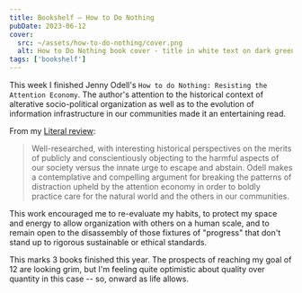 ```yaml
---
title: Bookshelf — How to Do Nothing
pubDate: 2023-06-12
cover:
  src: ~/assets/how-to-do-nothing/cover.png
  alt: How to Do Nothing book cover - title in white text on dark green foliage and pink and white clustered flowers. The tagline reads 'Resisting the Attention Economy'.
tags: ['bookshelf']
---
```


This week I finished Jenny Odell's `How to do Nothing: Resisting the Attention Economy`. The author's attention to the historical context of alterative socio-political organization as well as to the evolution of information infrastructure in our communities made it an entertaining read.

From my [Literal review](https://literal.club/oat/book/how-to-do-nothing-w8881):

> Well-researched, with interesting historical perspectives on the merits of publicly and conscientiously objecting to the harmful aspects of our society versus the innate urge to escape and abstain. Odell makes a contemplative and compelling argument for breaking the patterns of distraction upheld by the attention economy in order to boldly practice care for the natural world and the others in our communities.

This work encouraged me to re-evaluate my habits, to protect my space and energy to allow organization with others on a human scale, and to remain open to the disassembly of those fixtures of "progress" that don't stand up to rigorous sustainable or ethical standards.

This marks 3 books finished this year. The prospects of reaching my goal of 12 are looking grim, but I'm feeling quite optimistic about quality over quantity in this case -- so, onward as life allows.
